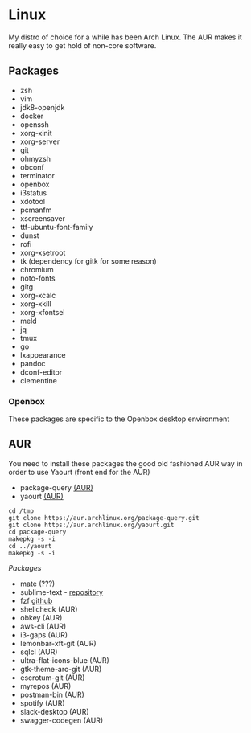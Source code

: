 # Linux

My distro of choice for a while has been Arch Linux. The AUR makes it really easy to get hold of non-core software.

## Packages

- zsh
- vim
- jdk8-openjdk
- docker
- openssh
- xorg-xinit
- xorg-server
- git
- ohmyzsh
- obconf
- terminator
- openbox
- i3status
- xdotool
- pcmanfm
- xscreensaver
- ttf-ubuntu-font-family
- dunst
- rofi
- xorg-xsetroot
- tk (dependency for gitk for some reason)
- chromium
- noto-fonts
- gitg
- xorg-xcalc
- xorg-xkill
- xorg-xfontsel
- meld
- jq
- tmux
- go
- lxappearance
- pandoc
- dconf-editor
- clementine

### Openbox

These packages are specific to the Openbox desktop environment

## AUR

You need to install these packages the good old fashioned AUR way in order to use Yaourt (front end for the AUR)

- package-query [(AUR)](https://aur.archlinux.org/package-query.git)
- yaourt [(AUR)](https://aur.archlinux.org/yaourt.git)

```
cd /tmp
git clone https://aur.archlinux.org/package-query.git
git clone https://aur.archlinux.org/yaourt.git
cd package-query
makepkg -s -i
cd ../yaourt
makepkg -s -i
```

*Packages*

- mate (???)
- sublime-text - [repository](https://www.sublimetext.com/docs/3/linux_repositories.html#pacman)
- fzf [github](https://github.com/junegunn/fzf/)
- shellcheck (AUR)
- obkey (AUR)
- aws-cli (AUR)
- i3-gaps (AUR)
- lemonbar-xft-git (AUR)
- sqlcl (AUR)
- ultra-flat-icons-blue (AUR)
- gtk-theme-arc-git (AUR)
- escrotum-git (AUR)
- myrepos (AUR)
- postman-bin (AUR)
- spotify (AUR)
- slack-desktop (AUR)
- swagger-codegen (AUR)

